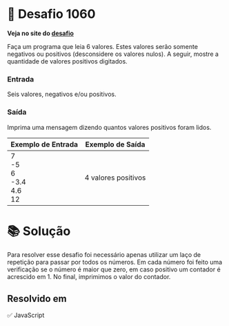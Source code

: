 # 📖 Desafio 1060

**Veja no site do [desafio](https://www.beecrowd.com.br/judge/pt/problems/view/1060)**

Faça um programa que leia 6 valores. Estes valores serão somente negativos ou positivos (desconsidere os valores nulos). A seguir, mostre a quantidade de valores positivos digitados.

### Entrada

Seis valores, negativos e/ou positivos.

### Saída

Imprima uma mensagem dizendo quantos valores positivos foram lidos.

| Exemplo de Entrada                | Exemplo de Saída    |
| --------------------------------- | ------------------- |
| 7<br>-5<br>6<br>-3.4<br>4.6<br>12 | 4 valores positivos |

# 📚 Solução

Para resolver esse desafio foi necessário apenas utilizar um laço de repetição para passar por todos os números. Em cada número foi feito uma verificação se o número é maior que zero, em caso positivo um contador é acrescido em 1. No final, imprimimos o valor do contador.

## Resolvido em

✅ JavaScript
